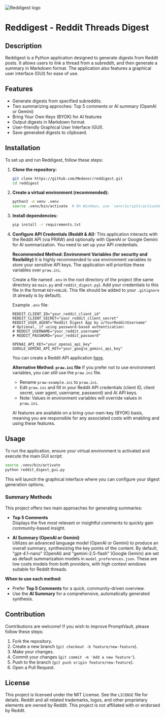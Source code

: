![Reddigest logo](https://repository-images.githubusercontent.com/1031369014/18acd53d-4fc0-43d0-9520-0b830c9040fb)

# Reddigest - Reddit Threads Digest

## Description
Reddigest is a Python application designed to generate digests from Reddit posts. It allows users to link a thread from a subreddit, and then generate a summary in Markdown format. The application also features a graphical user interface (GUI) for ease of use.

## Features
*   Generate digests from specified subreddits.
*   Two summarizing approches: Top 5 comments or AI summary (OpenAI or Gemini)
*   Bring Your Own Keys (BYOK) for AI features
*   Output digests in Markdown format.
*   User-friendly Graphical User Interface (GUI).
*   Save generated digests to clipboard.

## Installation

To set up and run Reddigest, follow these steps:

1.  **Clone the repository:**
    ```bash
    git clone https://github.com/Medenor/reddigest.git
    cd reddigest
    ```

2.  **Create a virtual environment (recommended):**
    ```bash
    python3 -m venv .venv
    source .venv/bin/activate  # On Windows, use `venv\Scripts\activate`
    ```

3.  **Install dependencies:**
    ```bash
    pip install -r requirements.txt
    ```

4.  **Configure API Credentials (Reddit & AI):**
    This application interacts with the Reddit API (via PRAW) and optionally with OpenAI or Google Gemini for AI summarization. You need to set up your API credentials.

    **Recommended Method: Environment Variables (for security and flexibility)**
    It is highly recommended to use environment variables to store your sensitive API keys. The application will prioritize these variables over `praw.ini`.

    Create a file named `.env` in the root directory of the project (the same directory as `main.py` and `reddit_digest.py`). Add your credentials to this file in the format `KEY=VALUE`. This file should be added to your `.gitignore` (it already is by default).

    Example `.env` file:
    ```
    REDDIT_CLIENT_ID="your_reddit_client_id"
    REDDIT_CLIENT_SECRET="your_reddit_client_secret"
    REDDIT_USER_AGENT="Reddit Digest App by u/YourRedditUsername"
    # Optional, if using password-based authentication:
    # REDDIT_USERNAME="your_reddit_username"
    # REDDIT_PASSWORD="your_reddit_password"

    OPENAI_API_KEY="your_openai_api_key"
    GOOGLE_GEMINI_API_KEY="your_google_gemini_api_key"
    ```
    You can create a Reddit API application [here](https://www.reddit.com/prefs/apps).

    **Alternative Method: `praw.ini` file**
    If you prefer not to use environment variables, you can still use the `praw.ini` file.
    *   Rename `praw-example.ini` to `praw.ini`.
    *   Edit `praw.ini` and fill in your Reddit API credentials (client ID, client secret, user agent, username, password) and AI API keys.
    *   Note: Values in environment variables will override values in `praw.ini`.

    AI features are available on a bring-your-own-key (BYOK) basis, meaning you are responsible for any associated costs with enabling and using these features.

## Usage

To run the application, ensure your virtual environment is activated and execute the main GUI script:

```bash
source .venv/bin/activate
python reddit_digest_gui.py
```

This will launch the graphical interface where you can configure your digest generation options.

### Summary Methods

This project offers two main approaches for generating summaries:

- **Top 5 Comments**  
  Displays the five most relevant or insightful comments to quickly gain community-based insight.

- **AI Summary (OpenAI or Gemini)**  
  Utilizes an advanced language model (OpenAI or Gemini) to produce an overall summary, synthesizing the key points of the content.
  By default, "gpt-4.1-nano" (OpenAI) and "gemini-2.5-flash" (Google Gemini) are set as default summarization models in `model_preferences.json`. These are low costs models from both providers, with high context windows suitable for Reddit threads.

**When to use each method:**  
- Prefer **Top 5 Comments** for a quick, community-driven overview.  
- Use the **AI Summary** for a comprehensive, automatically generated synthesis.

## Contribution

Contributions are welcome! If you wish to improve PromptVault, please follow these steps:

1.  Fork the repository.
2.  Create a new branch (`git checkout -b feature/new-feature`).
3.  Make your changes.
4.  Commit your changes (`git commit -m 'Add a new feature'`).
5.  Push to the branch (`git push origin feature/new-feature`).
6.  Open a Pull Request.

## License

This project is licensed under the MIT License. See the `LICENSE` file for details.
Reddit and all related trademarks, logos, and other proprietary elements are owned by Reddit. This project is not affiliated with or endorsed by Reddit.
